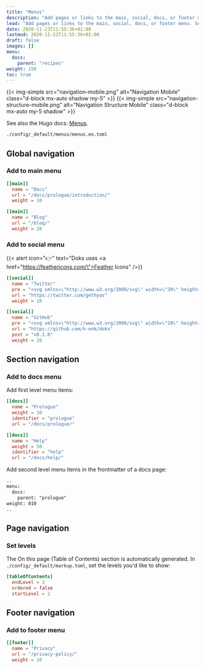 ```yaml
---
title: "Menus"
description: "Add pages or links to the main, social, docs, or footer menu. Set page level navigation."
lead: "Add pages or links to the main, social, docs, or footer menu. Set page level navigation."
date: 2020-11-23T11:55:36+01:00
lastmod: 2020-11-23T11:55:36+01:00
draft: false
images: []
menu:
  docs:
    parent: "recipes"
weight: 150
toc: true
---
```


{{< img-simple src="navigation-mobile.png" alt="Navigation Mobile" class="d-block mx-auto shadow my-5" >}}
{{< img-simple src="navigation-structure-mobile.png" alt="Navigation Structure Mobile" class="d-block mx-auto my-5 shadow" >}}

See also the Hugo docs: [Menus](https://gohugo.io/content-management/menus/).

```bash
./config/_default/menus/menus.en.toml
```

## Global navigation

### Add to main menu

```toml
[[main]]
  name = "Docs"
  url = "/docs/prologue/introduction/"
  weight = 10

[[main]]
  name = "Blog"
  url = "/blog/"
  weight = 20
```

### Add to social menu

{{< alert icon="👉" text="Doks uses <a href=\"https://feathericons.com/\">Feather Icons</a>" />}}

```toml
[[social]]
  name = "Twitter"
  pre = "<svg xmlns=\"http://www.w3.org/2000/svg\" width=\"20\" height=\"20\" viewBox=\"0 0 24 24\" fill=\"none\" stroke=\"currentColor\" stroke-width=\"2\" stroke-linecap=\"round\" stroke-linejoin=\"round\" class=\"feather feather-twitter\"><path d=\"M23 3a10.9 10.9 0 0 1-3.14 1.53 4.48 4.48 0 0 0-7.86 3v1A10.66 10.66 0 0 1 3 4s-4 9 5 13a11.64 11.64 0 0 1-7 2c9 5 20 0 20-11.5a4.5 4.5 0 0 0-.08-.83A7.72 7.72 0 0 0 23 3z\"></path></svg>"
  url = "https://twitter.com/gethyas"
  weight = 10

[[social]]
  name = "GitHub"
  pre = "<svg xmlns=\"http://www.w3.org/2000/svg\" width=\"20\" height=\"20\" viewBox=\"0 0 24 24\" fill=\"none\" stroke=\"currentColor\" stroke-width=\"2\" stroke-linecap=\"round\" stroke-linejoin=\"round\" class=\"feather feather-github\"><path d=\"M9 19c-5 1.5-5-2.5-7-3m14 6v-3.87a3.37 3.37 0 0 0-.94-2.61c3.14-.35 6.44-1.54 6.44-7A5.44 5.44 0 0 0 20 4.77 5.07 5.07 0 0 0 19.91 1S18.73.65 16 2.48a13.38 13.38 0 0 0-7 0C6.27.65 5.09 1 5.09 1A5.07 5.07 0 0 0 5 4.77a5.44 5.44 0 0 0-1.5 3.78c0 5.42 3.3 6.61 6.44 7A3.37 3.37 0 0 0 9 18.13V22\"></path></svg>"
  url = "https://github.com/h-enk/doks"
  post = "v0.1.0"
  weight = 20
```

## Section navigation

### Add to docs menu

Add first level menu items:

```toml
[[docs]]
  name = "Prologue"
  weight = 10
  identifier = "prologue"
  url = "/docs/prologue/"

[[docs]]
  name = "Help"
  weight = 50
  identifier = "help"
  url = "/docs/help/"
```

Add second level menu items in the frontmatter of a docs page:

```md
..
menu:
  docs:
    parent: "prologue"
weight: 010
..
```

## Page navigation

### Set levels

The On this page (Table of Contents) section is automatically generated. In `./config/_default/markup.toml`, set the levels you'd like to show:

```toml
[tableOfContents]
  endLevel = 3
  ordered = false
  startLevel = 2
```

## Footer navigation

### Add to footer menu

```toml
[[footer]]
  name = "Privacy"
  url = "/privacy-policy/"
  weight = 10
```
